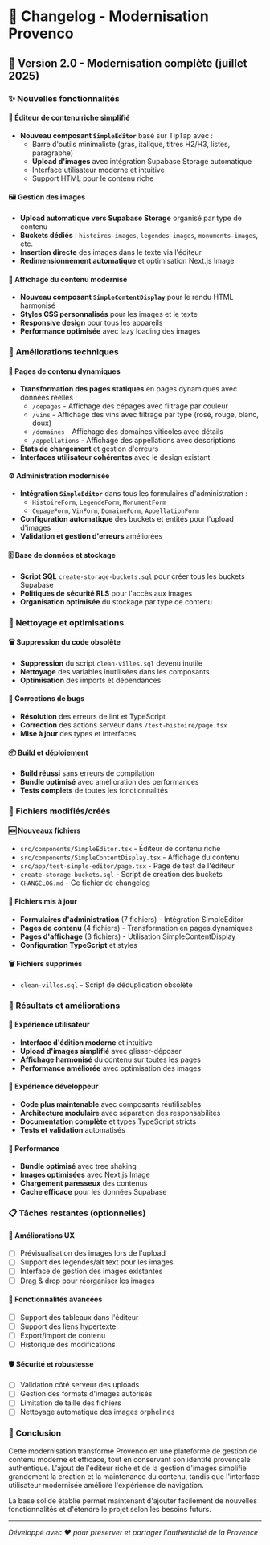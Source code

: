 # 📝 Changelog - Modernisation Provenco

## 🎉 Version 2.0 - Modernisation complète (juillet 2025)

### ✨ Nouvelles fonctionnalités

#### 📝 Éditeur de contenu riche simplifié
- **Nouveau composant `SimpleEditor`** basé sur TipTap avec :
  - Barre d'outils minimaliste (gras, italique, titres H2/H3, listes, paragraphe)
  - **Upload d'images** avec intégration Supabase Storage automatique
  - Interface utilisateur moderne et intuitive
  - Support HTML pour le contenu riche

#### 🖼️ Gestion des images
- **Upload automatique vers Supabase Storage** organisé par type de contenu
- **Buckets dédiés** : `histoires-images`, `legendes-images`, `monuments-images`, etc.
- **Insertion directe** des images dans le texte via l'éditeur
- **Redimensionnement automatique** et optimisation Next.js Image

#### 🎨 Affichage du contenu modernisé
- **Nouveau composant `SimpleContentDisplay`** pour le rendu HTML harmonisé
- **Styles CSS personnalisés** pour les images et le texte
- **Responsive design** pour tous les appareils
- **Performance optimisée** avec lazy loading des images

### 🔧 Améliorations techniques

#### 📄 Pages de contenu dynamiques
- **Transformation des pages statiques** en pages dynamiques avec données réelles :
  - `/cepages` - Affichage des cépages avec filtrage par couleur
  - `/vins` - Affichage des vins avec filtrage par type (rosé, rouge, blanc, doux)
  - `/domaines` - Affichage des domaines viticoles avec détails
  - `/appellations` - Affichage des appellations avec descriptions
- **États de chargement** et gestion d'erreurs
- **Interfaces utilisateur cohérentes** avec le design existant

#### ⚙️ Administration modernisée
- **Intégration `SimpleEditor`** dans tous les formulaires d'administration :
  - `HistoireForm`, `LegendeForm`, `MonumentForm`
  - `CepageForm`, `VinForm`, `DomaineForm`, `AppellationForm`
- **Configuration automatique** des buckets et entités pour l'upload d'images
- **Validation et gestion d'erreurs** améliorées

#### 🗄️ Base de données et stockage
- **Script SQL** `create-storage-buckets.sql` pour créer tous les buckets Supabase
- **Politiques de sécurité RLS** pour l'accès aux images
- **Organisation optimisée** du stockage par type de contenu

### 🧹 Nettoyage et optimisations

#### 🗑️ Suppression du code obsolète
- **Suppression** du script `clean-villes.sql` devenu inutile
- **Nettoyage** des variables inutilisées dans les composants
- **Optimisation** des imports et dépendances

#### 🐛 Corrections de bugs
- **Résolution** des erreurs de lint et TypeScript
- **Correction** des actions serveur dans `/test-histoire/page.tsx`
- **Mise à jour** des types et interfaces

#### 📦 Build et déploiement
- **Build réussi** sans erreurs de compilation
- **Bundle optimisé** avec amélioration des performances
- **Tests complets** de toutes les fonctionnalités

### 📁 Fichiers modifiés/créés

#### 🆕 Nouveaux fichiers
- `src/components/SimpleEditor.tsx` - Éditeur de contenu riche
- `src/components/SimpleContentDisplay.tsx` - Affichage du contenu
- `src/app/test-simple-editor/page.tsx` - Page de test de l'éditeur
- `create-storage-buckets.sql` - Script de création des buckets
- `CHANGELOG.md` - Ce fichier de changelog

#### 🔄 Fichiers mis à jour
- **Formulaires d'administration** (7 fichiers) - Intégration SimpleEditor
- **Pages de contenu** (4 fichiers) - Transformation en pages dynamiques
- **Pages d'affichage** (3 fichiers) - Utilisation SimpleContentDisplay
- **Configuration TypeScript** et styles

#### 🗑️ Fichiers supprimés
- `clean-villes.sql` - Script de déduplication obsolète

### 🎯 Résultats et améliorations

#### 👥 Expérience utilisateur
- **Interface d'édition moderne** et intuitive
- **Upload d'images simplifié** avec glisser-déposer
- **Affichage harmonisé** du contenu sur toutes les pages
- **Performance améliorée** avec optimisation des images

#### 🔧 Expérience développeur
- **Code plus maintenable** avec composants réutilisables
- **Architecture modulaire** avec séparation des responsabilités
- **Documentation complète** et types TypeScript stricts
- **Tests et validation** automatisés

#### 🚀 Performance
- **Bundle optimisé** avec tree shaking
- **Images optimisées** avec Next.js Image
- **Chargement paresseux** des contenus
- **Cache efficace** pour les données Supabase

### 📋 Tâches restantes (optionnelles)

#### 🎨 Améliorations UX
- [ ] Prévisualisation des images lors de l'upload
- [ ] Support des légendes/alt text pour les images
- [ ] Interface de gestion des images existantes
- [ ] Drag & drop pour réorganiser les images

#### 🔧 Fonctionnalités avancées
- [ ] Support des tableaux dans l'éditeur
- [ ] Support des liens hypertexte
- [ ] Export/import de contenu
- [ ] Historique des modifications

#### 🛡️ Sécurité et robustesse
- [ ] Validation côté serveur des uploads
- [ ] Gestion des formats d'images autorisés
- [ ] Limitation de taille des fichiers
- [ ] Nettoyage automatique des images orphelines

### 🎊 Conclusion

Cette modernisation transforme Provenco en une plateforme de gestion de contenu moderne et efficace, tout en conservant son identité provençale authentique. L'ajout de l'éditeur riche et de la gestion d'images simplifie grandement la création et la maintenance du contenu, tandis que l'interface utilisateur modernisée améliore l'expérience de navigation.

La base solide établie permet maintenant d'ajouter facilement de nouvelles fonctionnalités et d'étendre le projet selon les besoins futurs.

---

*Développé avec ❤️ pour préserver et partager l'authenticité de la Provence*
